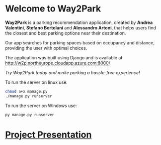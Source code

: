 # Welcome to Way2Park

**Way2Park** is a parking recommendation application, created by **Andrea Valentini**, **Stefano Bertolani** and **Alessandro Artoni**, that helps users find the closest and best parking options near their destination.

Our app searches for parking spaces based on occupancy and distance, providing the user with optimal choices.

The application was built using Django and is available at http://w2p.northeurope.cloudapp.azure.com:8000/

*Try Way2Park today and make parking a hassle-free experience!*



To run the server on linux use:

```bash
chmod a+x manage.py
./manage.py runserver
```


To run the server on Windows use:

```bash
py manage.py runserver
```
# [Project Presentation](https://github.com/AndreaValentini025/Way2Park/blob/master/Way2Park.pdf)


